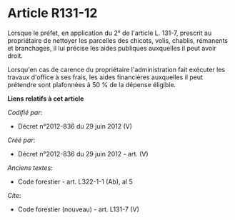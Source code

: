 # Article R131-12

Lorsque le préfet, en application du 2° de l'article L. 131-7, prescrit au propriétaire de nettoyer les parcelles des
chicots, volis, chablis, rémanents et branchages, il lui précise les aides publiques auxquelles il peut avoir droit.

Lorsqu'en cas de carence du propriétaire l'administration fait exécuter les travaux d'office à ses frais, les aides
financières auxquelles il peut prétendre sont plafonnées à 50 % de la dépense éligible.

**Liens relatifs à cet article**

_Codifié par_:

  - Décret n°2012-836 du 29 juin 2012 (V)

_Créé par_:

  - Décret n°2012-836 du 29 juin 2012 - art. (V)

_Anciens textes_:

  - Code forestier - art. L322-1-1 (Ab), al 5

_Cite_:

  - Code forestier (nouveau) - art. L131-7 (V)
